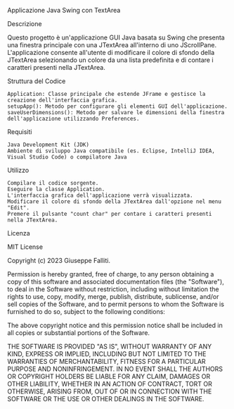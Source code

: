 Applicazione Java Swing con TextArea 

Descrizione

Questo progetto è un'applicazione GUI Java basata su Swing che presenta una finestra principale con una JTextArea all'interno di uno JScrollPane. L'applicazione consente all'utente di modificare il colore di sfondo della JTextArea selezionando un colore da una lista predefinita e di contare i caratteri presenti nella JTextArea.



Struttura del Codice

    Application: Classe principale che estende JFrame e gestisce la creazione dell'interfaccia grafica.
    setupApp(): Metodo per configurare gli elementi GUI dell'applicazione.
    saveUserDimensions(): Metodo per salvare le dimensioni della finestra dell'applicazione utilizzando Preferences.

Requisiti

    Java Development Kit (JDK)
    Ambiente di sviluppo Java compatibile (es. Eclipse, IntelliJ IDEA, Visual Studio Code) o compilatore Java

Utilizzo

    Compilare il codice sorgente.
    Eseguire la classe Application.
    L'interfaccia grafica dell'applicazione verrà visualizzata.
    Modificare il colore di sfondo della JTextArea dall'opzione nel menu "Edit".
    Premere il pulsante "count char" per contare i caratteri presenti nella JTextArea.


Licenza

MIT License

Copyright (c) 2023 Giuseppe Falliti.

Permission is hereby granted, free of charge, to any person obtaining a copy
of this software and associated documentation files (the "Software"), to deal
in the Software without restriction, including without limitation the rights
to use, copy, modify, merge, publish, distribute, sublicense, and/or sell
copies of the Software, and to permit persons to whom the Software is
furnished to do so, subject to the following conditions:

The above copyright notice and this permission notice shall be included in all
copies or substantial portions of the Software.

THE SOFTWARE IS PROVIDED "AS IS", WITHOUT WARRANTY OF ANY KIND, EXPRESS OR
IMPLIED, INCLUDING BUT NOT LIMITED TO THE WARRANTIES OF MERCHANTABILITY,
FITNESS FOR A PARTICULAR PURPOSE AND NONINFRINGEMENT. IN NO EVENT SHALL THE
AUTHORS OR COPYRIGHT HOLDERS BE LIABLE FOR ANY CLAIM, DAMAGES OR OTHER
LIABILITY, WHETHER IN AN ACTION OF CONTRACT, TORT OR OTHERWISE, ARISING FROM,
OUT OF OR IN CONNECTION WITH THE SOFTWARE OR THE USE OR OTHER DEALINGS IN THE
SOFTWARE.
